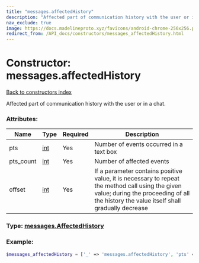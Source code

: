```yaml
---
title: "messages.affectedHistory"
description: "Affected part of communication history with the user or in a chat."
nav_exclude: true
image: https://docs.madelineproto.xyz/favicons/android-chrome-256x256.png
redirect_from: /API_docs/constructors/messages_affectedHistory.html
---
```

# Constructor: messages.affectedHistory  
[Back to constructors index](/API_docs/constructors/index.html)



Affected part of communication history with the user or in a chat.

### Attributes:

| Name     |    Type       | Required | Description |
|----------|---------------|----------|-------------|
|pts|[int](/API_docs/types/int.html) | Yes|Number of events occurred in a text box|
|pts\_count|[int](/API_docs/types/int.html) | Yes|Number of affected events|
|offset|[int](/API_docs/types/int.html) | Yes|If a parameter contains positive value, it is necessary to repeat the method call using the given value; during the proceeding of all the history the value itself shall gradually decrease|



### Type: [messages.AffectedHistory](/API_docs/types/messages.AffectedHistory.html)


### Example:

```php
$messages_affectedHistory = ['_' => 'messages.affectedHistory', 'pts' => int, 'pts_count' => int, 'offset' => int];
```  
